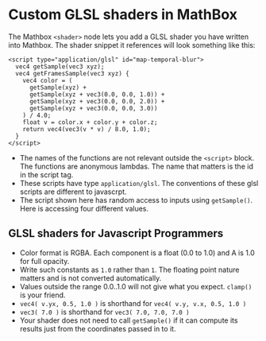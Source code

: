 # Custom GLSL shaders in MathBox

The Mathbox `<shader>` node lets you add a GLSL shader you have written into Mathbox.  The shader snippet it references will look something like this:

    <script type="application/glsl" id="map-temporal-blur">
      vec4 getSample(vec3 xyz);
      vec4 getFramesSample(vec3 xyz) {
        vec4 color = (
          getSample(xyz) +
          getSample(xyz + vec3(0.0, 0.0, 1.0)) +
          getSample(xyz + vec3(0.0, 0.0, 2.0)) +
          getSample(xyz + vec3(0.0, 0.0, 3.0))
        ) / 4.0;
        float v = color.x + color.y + color.z;
        return vec4(vec3(v * v) / 8.0, 1.0);
      }
    </script>

 * The names of the functions are not relevant outside the `<script>` block.  The functions are anonymous lambdas.  The name that matters is the id in the script tag.
 * These scripts have type `application/glsl`.  The conventions of these glsl scripts are different to javascrpt.
 * The script shown here has random access to inputs using `getSample()`.  Here is accessing four different values.

## GLSL shaders for Javascript Programmers

 * Color format is RGBA.  Each component is a float (0.0 to 1.0) and A is 1.0 for full opacity.
 * Write such constants as `1.0` rather than `1`.  The floating point nature matters and is not converted automatically.
 * Values outside the range 0.0..1.0 will not give what you expect.  `clamp()` is your friend.
 * `vec4( v.yx, 0.5, 1.0 )` is shorthand for `vec4( v.y, v.x, 0.5, 1.0 )`
 * `vec3( 7.0 )` is shorthand for `vec3( 7.0, 7.0, 7.0 )`
 * Your shader does not need to call `getSample()` if it can compute its results just from the coordinates passed in to it.

